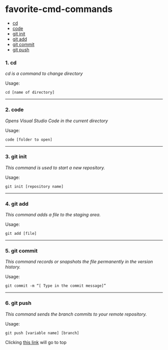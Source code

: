 # favorite-cmd-commands

- [cd](#1-cd)
- [code](#2-code)
- [git init](#3-git-init)
- [git add](#4-git-add)
- [git commit](#5-git-commit)
- [git push](#6-git-push)

### 1. cd

*cd is a command to change directory*
    
Usage: 

    cd [name of directory]    

***
### 2. code

*Opens Visual Studio Code in the current directory*

Usage: 

    code [folder to open]

***
### 3. git init

*This command is used to start a new repository.*

Usage: 
    
    git init [repository name]

***
### 4. git add

*This command adds a file to the staging area.*

Usage: 
    
    git add [file]

***
### 5. git commit

*This command records or snapshots the file permanently in the version history.*

Usage: 
    
    git commit -m “[ Type in the commit message]”

***
### 6. git push

*This command sends the branch commits to your remote repository.*

Usage: 
    
    git push [variable name] [branch]



Clicking [this link](#favorite-cmd-commands) will go to top